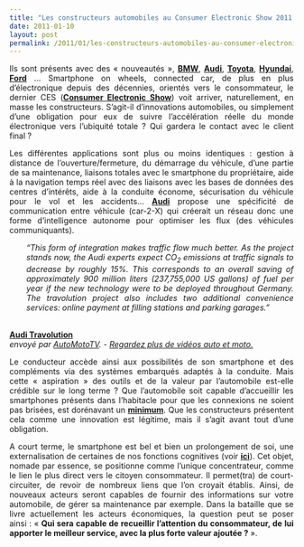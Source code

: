 ```yaml
---
title: "Les constructeurs automobiles au Consumer Electronic Show 2011, innovation ou obligation ?"
date: 2011-01-10
layout: post
permalink: /2011/01/les-constructeurs-automobiles-au-consumer-electronic-show-2011-innovation-ou-obligation.html
---
```


<p style="text-align: justify">Ils sont présents avec des « nouveautés », <strong><a href="http://www.bmw.com/com/en/insights/technology/connecteddrive/overview.html">BMW</a></strong>, <strong><a href="http://www.greencarcongress.com/2011/01/bluelink-20100106.html">Audi</a></strong>, <strong><a href="http://rumors.automobilemag.com/ces-2011-toyotas-entune-navigates-books-restaurants-buys-movie-tickets-12133.html">Toyota</a></strong>, <strong><a href="http://www.greencarcongress.com/2011/01/bluelink-20100106.html">Hyundai</a></strong>, <strong><a href="http://media.ford.com/mini_sites/10031/FocusElectric/">Ford</a></strong> … Smartphone on wheels, connected car, de plus en plus d’électronique depuis des décennies, orientés vers le consommateur, le dernier CES (<strong><a href="http://www.cesweb.org/">Consumer Electronic Show</a></strong>) voit arriver, naturellement, en masse les constructeurs. S’agit-il d’innovations automobiles, ou simplement d’une obligation pour eux de suivre l’accélération réelle du monde électronique vers l’ubiquité totale ? Qui gardera le contact avec le client final ? </p>  <!--more-->   <p style="text-align: justify">Les différentes applications sont plus ou moins identiques : gestion à distance de l’ouverture/fermeture, du démarrage du véhicule, d’une partie de sa maintenance, liaisons totales avec le smartphone du propriétaire, aide à la navigation temps réel avec des liaisons avec les bases de données des centres d’intérêts, aide à la conduite économe, sécurisation du véhicule pour le vol et les accidents… <strong><a href="https://www.audi-mediaservices.com/publish/ms/content/en/hintergrundberichte/2011/01/06/making_the_connected/car-2-x_technology.standard.gid-journalisten.html">Audi</a></strong> propose une spécificité de communication entre véhicule (car-2-X) qui créerait un réseau donc une forme d’intelligence autonome pour optimiser les flux (des véhicules communiquants).</p> <p style="text-align: justify;padding-left: 30px"><em>“This form of integration makes traffic flow much better. As the project stands now, the Audi experts expect CO<sub>2</sub> emissions at traffic signals to decrease by roughly 15%. This corresponds to an overall saving of approximately 900 million liters (237,755,000 </em><em>US</em><em> gallons) of fuel per year if the new technology were to be deployed throughout </em><em>Germany</em><em>. The travolution project also includes two additional convenience services: online payment at filling stations and parking garages.”</em></p> <p style="text-align: justify">       <br /><strong><a href="http://www.dailymotion.com/video/xgayym_audi-travolution_auto">Audi Travolution</a></strong><br /><em>envoyé par <a href="http://www.dailymotion.com/AutoMotoTV">AutoMotoTV</a>. - <a href="http://www.dailymotion.com/fr/channel/auto" target="_self">Regardez plus de vidéos auto et moto.</a></em></p> <p style="text-align: justify">Le conducteur accède ainsi aux possibilités de son smartphone et des compléments via des systèmes embarqués adaptés à la conduite. Mais cette « aspiration » des outils et de la valeur par l’automobile est-elle crédible sur le long terme ? Que l’automobile soit capable d’accueillir les smartphones présents dans l’habitacle pour que les connexions ne soient pas brisées, est dorénavant un <strong><a href="http://bit.ly/fyu2BO">minimum</a></strong>. Que les constructeurs présentent cela comme une innovation est légitime, mais il s’agit avant tout d’une obligation.</p> <p style="text-align: justify">A court terme, le smartphone est bel et bien un prolongement de soi, une externalisation de certaines de nos fonctions cognitives (voir <strong><a href="/2010/11/metanote-tdf-10-nous-etions-nous-sommes-et-nous-serons-des-cyborgs-lassistant-personnel-de-mobilite.html" target="_blank">ici</a></strong>). Cet objet, nomade par essence, se positionne comme l’unique concentrateur, comme le lien le plus direct vers le citoyen consommateur. Il permet(tra) de court-circuiter, de revoir de nombreux liens que l’on croyait établis. Ainsi, de nouveaux acteurs seront capables de fournir des informations sur votre automobile, de gérer sa maintenance par exemple. Dans la bataille que se livre actuellement les acteurs économiques, la question peut se poser ainsi : « <strong>Qui sera capable de recueillir l’attention du consommateur, de lui apporter le meilleur service, avec la plus forte valeur ajoutée ?</strong> ».</p>